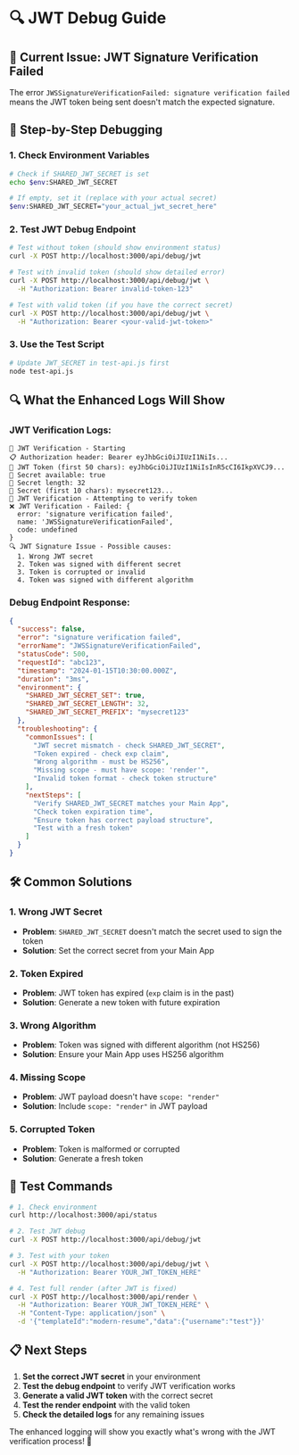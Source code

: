 # 🔍 JWT Debug Guide

## 🚨 Current Issue: JWT Signature Verification Failed

The error `JWSSignatureVerificationFailed: signature verification failed` means the JWT token being sent doesn't match the expected signature.

## 🔧 Step-by-Step Debugging

### 1. Check Environment Variables
```bash
# Check if SHARED_JWT_SECRET is set
echo $env:SHARED_JWT_SECRET

# If empty, set it (replace with your actual secret)
$env:SHARED_JWT_SECRET="your_actual_jwt_secret_here"
```

### 2. Test JWT Debug Endpoint
```bash
# Test without token (should show environment status)
curl -X POST http://localhost:3000/api/debug/jwt

# Test with invalid token (should show detailed error)
curl -X POST http://localhost:3000/api/debug/jwt \
  -H "Authorization: Bearer invalid-token-123"

# Test with valid token (if you have the correct secret)
curl -X POST http://localhost:3000/api/debug/jwt \
  -H "Authorization: Bearer <your-valid-jwt-token>"
```

### 3. Use the Test Script
```bash
# Update JWT_SECRET in test-api.js first
node test-api.js
```

## 🔍 What the Enhanced Logs Will Show

### JWT Verification Logs:
```
🔐 JWT Verification - Starting
📋 Authorization header: Bearer eyJhbGciOiJIUzI1NiIs...
🎫 JWT Token (first 50 chars): eyJhbGciOiJIUzI1NiIsInR5cCI6IkpXVCJ9...
🔑 Secret available: true
🔑 Secret length: 32
🔑 Secret (first 10 chars): mysecret123...
🔐 JWT Verification - Attempting to verify token
❌ JWT Verification - Failed: {
  error: 'signature verification failed',
  name: 'JWSSignatureVerificationFailed',
  code: undefined
}
🔍 JWT Signature Issue - Possible causes:
  1. Wrong JWT secret
  2. Token was signed with different secret
  3. Token is corrupted or invalid
  4. Token was signed with different algorithm
```

### Debug Endpoint Response:
```json
{
  "success": false,
  "error": "signature verification failed",
  "errorName": "JWSSignatureVerificationFailed",
  "statusCode": 500,
  "requestId": "abc123",
  "timestamp": "2024-01-15T10:30:00.000Z",
  "duration": "3ms",
  "environment": {
    "SHARED_JWT_SECRET_SET": true,
    "SHARED_JWT_SECRET_LENGTH": 32,
    "SHARED_JWT_SECRET_PREFIX": "mysecret123"
  },
  "troubleshooting": {
    "commonIssues": [
      "JWT secret mismatch - check SHARED_JWT_SECRET",
      "Token expired - check exp claim",
      "Wrong algorithm - must be HS256",
      "Missing scope - must have scope: 'render'",
      "Invalid token format - check token structure"
    ],
    "nextSteps": [
      "Verify SHARED_JWT_SECRET matches your Main App",
      "Check token expiration time",
      "Ensure token has correct payload structure",
      "Test with a fresh token"
    ]
  }
}
```

## 🛠️ Common Solutions

### 1. **Wrong JWT Secret**
- **Problem**: `SHARED_JWT_SECRET` doesn't match the secret used to sign the token
- **Solution**: Set the correct secret from your Main App

### 2. **Token Expired**
- **Problem**: JWT token has expired (`exp` claim is in the past)
- **Solution**: Generate a new token with future expiration

### 3. **Wrong Algorithm**
- **Problem**: Token was signed with different algorithm (not HS256)
- **Solution**: Ensure your Main App uses HS256 algorithm

### 4. **Missing Scope**
- **Problem**: JWT payload doesn't have `scope: "render"`
- **Solution**: Include `scope: "render"` in JWT payload

### 5. **Corrupted Token**
- **Problem**: Token is malformed or corrupted
- **Solution**: Generate a fresh token

## 🧪 Test Commands

```bash
# 1. Check environment
curl http://localhost:3000/api/status

# 2. Test JWT debug
curl -X POST http://localhost:3000/api/debug/jwt

# 3. Test with your token
curl -X POST http://localhost:3000/api/debug/jwt \
  -H "Authorization: Bearer YOUR_JWT_TOKEN_HERE"

# 4. Test full render (after JWT is fixed)
curl -X POST http://localhost:3000/api/render \
  -H "Authorization: Bearer YOUR_JWT_TOKEN_HERE" \
  -H "Content-Type: application/json" \
  -d '{"templateId":"modern-resume","data":{"username":"test"}}'
```

## 📋 Next Steps

1. **Set the correct JWT secret** in your environment
2. **Test the debug endpoint** to verify JWT verification works
3. **Generate a valid JWT token** with the correct secret
4. **Test the render endpoint** with the valid token
5. **Check the detailed logs** for any remaining issues

The enhanced logging will show you exactly what's wrong with the JWT verification process! 🚀

